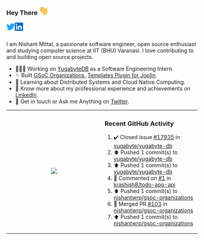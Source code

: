 ### Hey There <img src="./assets/wave.gif" width="25px">
<a href="http://urls.nishantwrp.com/github-to-twitter" target="_blank">
  <img align="left" alt="Nishant's Twitter" width="22px" src="./assets/twitter.svg" />
</a>
<a href="http://urls.nishantwrp.com/github-to-linkedin" target="_blank">
  <img align="left" alt="Nishant's LinkedIn" width="22px" src="./assets/linkedin.svg" />
</a>
<a href="http://urls.nishantwrp.com/github-to-site" target="_blank">
  <img align="left" alt="Nishant's Site" width="22px" src="./assets/globe.svg" />
</a>
<br /><br />

I am Nishant Mittal, a passionate software engineer, open source enthusiast and studying computer science at IIT (BHU) Varanasi. I love contributing to and building open source projects.

- 👨🏽‍💻 Working on [YugabyteDB](https://www.github.com/yugabyte) as a Software Engineering Intern.
- ✨ Built [GSoC Organizations](https://www.gsocorganizations.dev/), [Templates Plugin for Joplin](https://github.com/joplin/plugin-templates).
- 🌱 Learning about Distributed Systems and Cloud Native Computing.
- 🚀 Know more about my professional experience and achievements on [LinkedIn](http://urls.nishantwrp.com/github-to-linkedin).
- 💬 Get in touch or Ask me Anything on [Twitter](http://urls.nishantwrp.com/github-to-twitter).

<table><tr>
<td valign="center" width="50%"><div align="center">

<a href="http://urls.nishantwrp.com/github-to-twitter"><img src="https://gtce.itsvg.in/api?username=nishantwrp&theme=transparent&response=true&border=false&time=true&icon=default" style="height:100%"/></a>

</div></td>

<td valign="top" width="50%">

### Recent GitHub Activity
<!--RECENT_ACTIVITY:start-->
1. ✔️ Closed issue [#17935](https://github.com/yugabyte/yugabyte-db/issues/17935) in [yugabyte/yugabyte-db](https://github.com/yugabyte/yugabyte-db)<br>
2. ⬆️ Pushed 1 commit(s) to [yugabyte/yugabyte-db](https://github.com/yugabyte/yugabyte-db)<br>
3. ⬆️ Pushed 1 commit(s) to [yugabyte/yugabyte-db](https://github.com/yugabyte/yugabyte-db)<br>
4. 💬 Commented on [#1](https://github.com/krashish8/todo-app-api/pull/1#discussion_r1249393581) in [krashish8/todo-app-api](https://github.com/krashish8/todo-app-api)<br>
5. ⬆️ Pushed 1 commit(s) to [nishantwrp/gsoc-organizations](https://github.com/nishantwrp/gsoc-organizations)<br>
6. 🎉 Merged PR [#103](https://github.com/nishantwrp/gsoc-organizations/pull/103) in [nishantwrp/gsoc-organizations](https://github.com/nishantwrp/gsoc-organizations)<br>
7. ⬆️ Pushed 1 commit(s) to [nishantwrp/gsoc-organizations](https://github.com/nishantwrp/gsoc-organizations)<br>
<!--RECENT_ACTIVITY:end-->

</td>
</tr></table>
